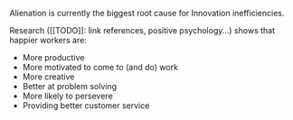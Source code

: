 
Alienation is currently the biggest root cause for Innovation inefficiencies.

Research ([[TODO]]: link references, positive psychology...) shows that happier workers are:

- More productive
- More motivated to come to (and do) work
- More creative
- Better at problem solving
- More likely to persevere
- Providing better customer service
